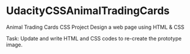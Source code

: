 # UdacityCSSAnimalTradingCards
Animal Trading Cards CSS Project
Design a web page using HTML & CSS

Task: Update and write HTML and CSS codes to re-create the prototype image.
